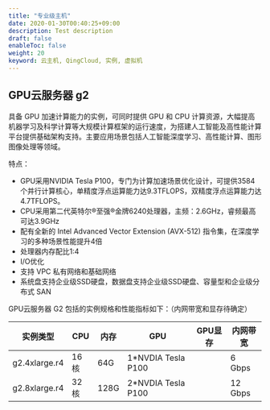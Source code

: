 ```yaml
---
title: "专业级主机"
date: 2020-01-30T00:40:25+09:00
description: Test description
draft: false
enableToc: false
weight: 20
keyword: 云主机, QingCloud, 实例, 虚拟机
---
```


## GPU云服务器 g2

具备 GPU 加速计算能力的实例，可同时提供 GPU 和 CPU 计算资源，大幅提高机器学习及科学计算等大规模计算框架的运行速度，为搭建人工智能及高性能计算平台提供基础架构支持。主要应用场景包括人工智能深度学习、高性能计算、图形图像处理等领域。

特点：

- GPU采用NVIDIA Tesla P100，专门为计算加速场景优化设计，可提供3584个并行计算核心，单精度浮点运算能力达9.3TFLOPS，双精度浮点运算能力达4.7TFLOPS。
- CPU采用第二代英特尔®至强®金牌6240处理器，主频：2.6GHz，睿频最高可达3.9GHz
- 配有全新的 Intel Advanced Vector Extension (AVX-512) 指令集，在深度学习的多种场景性能提升4倍
- 处理器内存配比1:4
- I/O优化
- 支持 VPC 私有网络和基础网络
- 系统盘支持企业级SSD硬盘，数据盘支持企业级SSD硬盘、容量型和企业级分布式 SAN



GPU云服务器 G2 包括的实例规格和性能指标如下：（内网带宽和显存待确定）

| 实例类型      | CPU  | 内存 | GPU                | GPU显存 | 内网带宽 |
| ------------- | ---- | ---- | ------------------ | ------- | -------- |
| g2.4xlarge.r4 | 16核 | 64G  | 1*NVDIA Tesla P100 |         | 6 Gbps   |
| g2.8xlarge.r4 | 32核 | 128G | 2*NVDIA Tesla P100 |         | 12 Gbps  |

